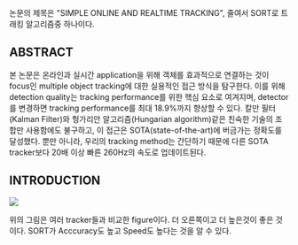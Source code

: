 논문의 제목은 "SIMPLE ONLINE AND REALTIME TRACKING", 줄여서 SORT로 트래킹 알고리즘중 하나이다.

## ABSTRACT
본 논문은 온라인과 실시간 application을 위해 객체를 효과적으로 연결하는 것이 focus인 multiple object tracking에 대한 실용적인 접근 방식을 탐구한다. 이를 위해 detection quality는 tracking performance를 위한 핵심 요소로 여겨지며, detector를 변경하면 tracking performance를 최대 18.9%까지 향상할 수 있다. 칼만 필터(Kalman Filter)와 헝가리안 알고리즘(Hungarian algorithm)같은 친숙한 기술의 조합만 사용함에도 불구하고, 이 접근은  SOTA(state-of-the-art)에 버금가는 정확도를 달성했다. 뿐만 아니라, 우리의 tracking method는 간단하기 때문에 다른 SOTA tracker보다 20배 이상 빠른 260Hz의 속도로 업데이트된다.

## INTRODUCTION
![](https://images.velog.io/images/sanha9999/post/15b2af6b-9a76-4dea-a866-606bd39832d9/image.png)

위의 그림은 여러 tracker들과 비교한 figure이다. 더 오른쪽이고 더 높은것이 좋은 것이다. SORT가 Acccuracy도 높고 Speed도 높다는 것을 알 수 있다.
